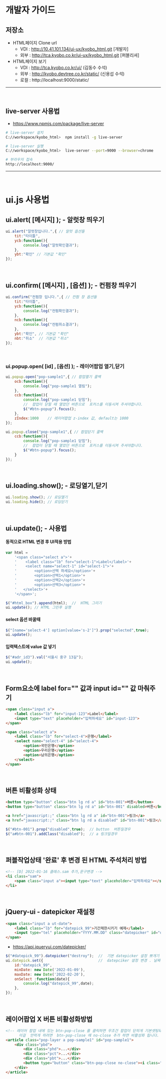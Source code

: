 # 개발자 가이드

## 저장소
- HTML페이지 Clone url 
    - VDI : http://10.41.101.134/ui-ux/kyobo_html.git [개발자]
    - 외부 : http://tca.kyobo.co.kr/ui-ux/kyobo_html.git [퍼블리셔]
- HTML페이지 보기
    - VDI  : http://tca.kyobo.co.kr/ui/  (김동수 수석)
    - 외부 : http://kyobo.devtree.co.kr/static/  (신용섭 수석)
    - 로컬 : http://localhost:9000/static/

- - - 
<br>

## live-server 사용법
- https://www.npmjs.com/package/live-server
``` bash
# live-server 설치
C://workspace/kyobo_html>  npm install -g live-server

# live-server 실행
C://workspace/kyobo_html>  live-server --port=9000 --browser=chrome

# 부라우저 접속
http://localhost:9000/
```

- - - 
<br>

# ui.js 사용법

## ui.alert( [메시지] );  - 알럿창 띄우기
``` js
ui.alert("알럿창입니다.",{ // 알럿 옵션들
    tit:"타이틀",
    ycb:function(){
        console.log("알럿확인결과");
    },
    ybt:"확인" // 기본값 "확인"
});
```
<br>

## ui.confirm( [메시지] , [옵션] ); - 컨펌창 띄우기

``` js
ui.confirm("컨펌창 입니다.",{ // 컨펌 창 옵션들
    tit:"타이틀",
    ycb:function(){
        console.log("컨펌확인결과");
    },
    ncb:function(){
        console.log("컨펌취소결과");
    },
    ybt:"확인", // 기본값 "확인"
    nbt:"취소"  // 기본값 "취소"
});
```

<br>

  
### ui.popup.open( [id] , [옵션] ); - 레이어팝업 열기,닫기

``` js
ui.popup.open("pop-sample1",{ // 팝업열기 콜백
    ocb:function(){
        console.log("pop-sample1 열림");
    },
    ccb:function(){
        console.log("pop-sample1 닫힘");
        //  팝업이 닫힐 때 열었던 버튼으로  포커스를 이동시켜 주셔야합니다.
        $("#btn-popup").focus();
    },
    zIndex:1000    // 레이어팝업 z-index 값, default는 1000
});

ui.popup.close("pop-sample1",{ // 팝업닫기 콜백
    ccb:function(){
        console.log("pop-sample1 닫힘");
        //  팝업이 닫힐 때 열었던 버튼으로  포커스를 이동시켜 주셔야합니다.
        $("#btn-popup").focus();
    }
});

```
<br>

  
## ui.loading.show(); - 로딩열기,닫기

``` js
ui.loading.show(); // 로딩열기
ui.loading.hide(); // 로딩닫기
```

<br>


## ui.update(); - 사용법 
#### 동적으로 HTML 변경 후 UI적용 방법
``` js
var html = 
    '<span class="select a">'+
    '    <label class="lb" for="select-1">Label</label>'+
    '    <select name="select-1" id="select-1">'+
    '        <option>선택 하세요</option>'+
    '        <option>선택1</option>'+
    '        <option>선택2</option>'+
    '        <option>선택3</option>'+
    '   </select>'+
    '</span>';

$("#html_box").append(html);  //  HTML 그리기
ui.update(); // HTML 그린후 실행
```
#### select 옵션 바꿀때
``` js
$("[name='select-4'] option[value='s-2']").prop("selected",true);
ui.update();
```
#### 입력텍스트에 value 값 넣기
``` js
$("#adr_id3").val("서울시 중구 13길");
ui.update();
```

<br>


## Form요소에 label for="" 값과 input id="" 값 마춰주기
``` html
<span class="input a">
    <label class="lb" for="input-123">Label</label>
    <input type="text" placeholder="입력하세요" id="input-123">
</span>

<span class="select a">
    <label class="lb" for="select-4">은행</label>
    <select name="select-4" id="select-4">
        <option>국민은행</option>
        <option>우리은행</option>
        <option>남의은행</option>
    </select>
</span>
```
<br>


## 버튼 비활성화 상태 
``` html
<button type="button" class="btn lg rd a" id="btn-001">버튼</button>
<button type="button" class="btn lg rd a" id="btn-001" disabled>버튼</button>

<a href="javascript:;" class="btn lg rd a" id="btn-001">링크</a>
<a href="javascript:;" class="btn lg rd a disabled" id="btn-001">링크</a>
```
``` js
$("#btn-001").prop("disabled",true);  // button  버튼일경우
$("a#btn-001").addClass("disabled");  // a 링크일경우
```
<br>


## 퍼블작업상태 '완료' 후 변경 된 HTML 주석처리 방법
``` html
<!-- [D] 2022-01-16 클래스.sam 추가,문구변경 -->
<li class="sam">
    <span class="input a"><input type="text" placeholder="입력하세요"></span>
</li>
```


<br>


## jQuery-ui - datepicker 재설정 
``` html
<span class="input a ut-date">
    <label class="lb" for="datepick_99">기간제한시키기 예제</label>
    <input type="tel" placeholder="YYYY.MM.DD" class="datepicker" id="datepick_99" >
</span>
```
-  https://api.jqueryui.com/datepicker/
``` js
$("#datepick_99").datepicker("destroy");  //  기본 datepicker 설정 뽀개기
ui.datepick.set({                         //  datepciker 설정 변경 . 날짜선택기간 제한 두기
    id:"datepick_99",
    minDate: new Date('2022-01-09'),
    maxDate: new Date('2022-02-20'),
    onSelect :function(date){
        console.log("datepick_99",date);
    },
});
```
<br>



## 레이어팝업 X 버튼 비활성화방법
``` html
<!-- 레이어 팝업 내에 있는 btn-pop-close 를 클릭하면 무조건 팝업이 닫히게 기본셋팅돼어 있는데.
      이걸  안먹게 하려면  btn-pop-close 에 no-close 추가 하면 비활성화 됩니다.   -->
<article class="pop-layer a pop-sample1" id="pop-sample1">
    <div class="pbd">
        <div class="phd">...</div>
        <div class="pct">...</div>
        <div class="pbt">...</div>
        <button type="button" class="btn-pop-close no-close"><i class="blind">닫기</i></button>
    </div>
</article>
```

<br>


